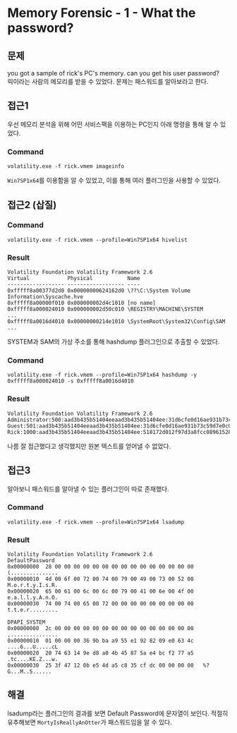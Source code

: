 # Memory Forensic - 1 - What the password?

## 문제
you got a sample of rick's PC's memory. can you get his user password?  
릭이라는 사람의 메모리를 받을 수 있었다. 문제는 패스워드를 알아보라고 한다.

## 접근1
우선 메모리 분석을 위해 어떤 서비스팩을 이용하는 PC인지 아래 명령을 통해 알 수 있었다.
### Command
```
volatility.exe -f rick.vmem imageinfo
```
`Win7SP1x64`를 이용함을 알 수 있었고, 이를 통해 여러 플러그인을 사용할 수 있었다.

## 접근2 (삽질)
### Command
```
volatility.exe -f rick.vmem --profile=Win7SP1x64 hivelist
```
### Result
```
Volatility Foundation Volatility Framework 2.6
Virtual            Physical           Name
------------------ ------------------ ----
0xfffff8a00377d2d0 0x00000000624162d0 \??\C:\System Volume Information\Syscache.hve
0xfffff8a00000f010 0x000000002d4c1010 [no name]
0xfffff8a000024010 0x000000002d50c010 \REGISTRY\MACHINE\SYSTEM
...
0xfffff8a0016d4010 0x00000000214e1010 \SystemRoot\System32\Config\SAM
...
```
SYSTEM과 SAM의 가상 주소를 통해 hashdump 플러그인으로 추출할 수 있었다.
### Command
```
volatility.exe -f rick.vmem --profile=Win7SP1x64 hashdump -y 0xfffff8a000024010 -s 0xfffff8a0016d4010
```
### Result
```
Volatility Foundation Volatility Framework 2.6
Administrator:500:aad3b435b51404eeaad3b435b51404ee:31d6cfe0d16ae931b73c59d7e0c089c0:::
Guest:501:aad3b435b51404eeaad3b435b51404ee:31d6cfe0d16ae931b73c59d7e0c089c0:::
Rick:1000:aad3b435b51404eeaad3b435b51404ee:518172d012f97d3a8fcc089615283940:::
```
나름 잘 접근했다고 생각했지만 원본 텍스트를 얻어낼 수 없었다.

## 접근3
알아보니 패스워드를 알아낼 수 있는 플러그인이 따로 존재했다.
### Command
```
volatility.exe -f rick.vmem --profile=Win7SP1x64 lsadump
```
### Result
```
Volatility Foundation Volatility Framework 2.6
DefaultPassword
0x00000000  28 00 00 00 00 00 00 00 00 00 00 00 00 00 00 00   (...............
0x00000010  4d 00 6f 00 72 00 74 00 79 00 49 00 73 00 52 00   M.o.r.t.y.I.s.R.
0x00000020  65 00 61 00 6c 00 6c 00 79 00 41 00 6e 00 4f 00   e.a.l.l.y.A.n.O.
0x00000030  74 00 74 00 65 00 72 00 00 00 00 00 00 00 00 00   t.t.e.r.........

DPAPI_SYSTEM
0x00000000  2c 00 00 00 00 00 00 00 00 00 00 00 00 00 00 00   ,...............
0x00000010  01 00 00 00 36 9b ba a9 55 e1 92 82 09 e0 63 4c   ....6...U.....cL
0x00000020  20 74 63 14 9e d8 a0 4b 45 87 5a e4 bc f2 77 a5   .tc....KE.Z...w.
0x00000030  25 3f 47 12 0b e5 4d a5 c8 35 cf dc 00 00 00 00   %?G...M..5......
```

## 해결
lsadump라는 플러그인의 결과를 보면 Default Password에 문자열이 보인다. 적절히 유추해보면 `MortyIsReallyAnOtter`가 패스워드임을 알 수 있다.
